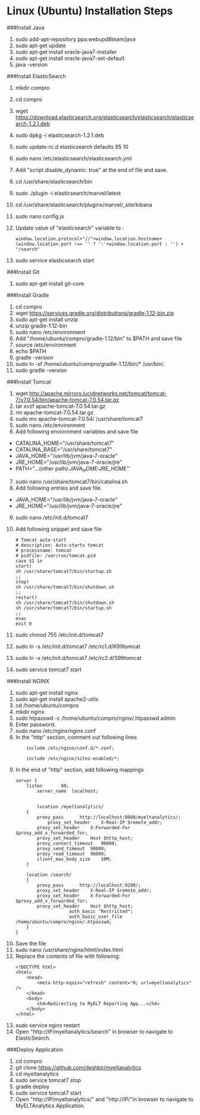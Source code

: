 Linux (Ubuntu) Installation Steps
==================================

###Install Java
1. sudo add-apt-repository ppa:webupd8team/java
2. sudo apt-get update
3. sudo apt-get install oracle-java7-installer        
4. sudo apt-get install oracle-java7-set-default    
5. java -version

###Install ElasticSearch
1. mkdir compro
2. cd compro
3. wget https://download.elasticsearch.org/elasticsearch/elasticsearch/elasticsearch-1.2.1.deb  
4. sudo dpkg -i elasticsearch-1.2.1.deb
5. sudo update-rc.d elasticsearch defaults 95 10
6. sudo nano /etc/elasticsearch/elasticsearch.yml
7. Add "script.disable_dynamic: true" at the end of file and save.  
8. cd /usr/share/elasticsearch/bin    
9. sudo ./plugin -i elasticsearch/marvel/latest    
10. cd /usr/share/elasticsearch/plugins/marvel/_site/kibana
11. sudo nano config.js   
12. Update value of "elasticsearch" variable to :    
	
	```
	window.location.protocol+"//"+window.location.hostname+(window.location.port !== '' ? ':'+window.location.port : '') + "/search"
	```
13. sudo service elasticsearch start  

###Install Git 
1. sudo apt-get install git-core

###Install Gradle
1. cd compro
2. wget https://services.gradle.org/distributions/gradle-1.12-bin.zip
3. sudo apt-get install unzip
4. unzip gradle-1.12-bin
5. sudo nano /etc/environment 
6. Add "/home/ubuntu/compro/gradle-1.12/bin" to $PATH and save file
7. source /etc/environment
8. echo $PATH
9. gradle -version
10. sudo ln -sf /home/ubuntu/compro/gradle-1.12/bin/* /usr/bin/.
11. sudo gradle -version


###Install Tomcat
1. wget http://apache.mirrors.lucidnetworks.net/tomcat/tomcat-7/v7.0.54/bin/apache-tomcat-7.0.54.tar.gz  
2. tar xvzf apache-tomcat-7.0.54.tar.gz
3. rm apache-tomcat-7.0.54.tar.gz
4. sudo mv apache-tomcat-7.0.54/ /usr/share/tomcat7
5. sudo nano /etc/environment
6. Add following enviornment variables and save file
  * CATALINA_HOME="/usr/share/tomcat7"
  * CATALINA_BASE="/usr/share/tomcat7"
  * JAVA_HOME="/usr/lib/jvm/java-7-oracle"
  * JRE_HOME="/usr/lib/jvm/java-7-oracle/jre"
  * PATH="...(other path):$JAVA_HOME:$JRE_HOME"`
7. sudo nano /usr/share/tomcat7/bin/catalina.sh
8. Add following entries and save file.
  * JAVA_HOME="/usr/lib/jvm/java-7-oracle"	   	   
  * JRE_HOME="/usr/lib/jvm/java-7-oracle/jre"
9. sudo nano /etc/init.d/tomcat7
10. Add following snippet and save file  

	```
	# Tomcat auto-start  
	# description: Auto-starts tomcat  
	# processname: tomcat  
	# pidfile: /var/run/tomcat.pid  
	case $1 in  
	start)  
	sh /usr/share/tomcat7/bin/startup.sh  
	;;  
	stop)  
	sh /usr/share/tomcat7/bin/shutdown.sh  
	;;  
	restart)  
	sh /usr/share/tomcat7/bin/shutdown.sh  
	sh /usr/share/tomcat7/bin/startup.sh  
	;;  
	esac  
	exit 0 
	```

11. sudo chmod 755 /etc/init.d/tomcat7  
12. sudo ln -s /etc/init.d/tomcat7 /etc/rc1.d/K99tomcat
13. sudo ln -s /etc/init.d/tomcat7 /etc/rc2.d/S99tomcat
14. sudo service tomcat7 start  

###Install NGINX
1. sudo apt-get install nginx
2. sudo apt-get install apache2-utils    
3. cd /home/ubuntu/compro   
4. mkdir nginx    
5. sudo htpasswd -c /home/ubuntu/compro/nginx/.htpasswd admin 
6. Enter password.
7. sudo nano /etc/nginx/nginx.conf    
8. In the "http" section, comment out following lines    
	```
        include /etc/nginx/conf.d/*.conf;

        include /etc/nginx/sites-enabled/*;
	```
9. In the end of "http" section, add following mappings  
	```
	server {
        listen       80;
	        server_name  localhost;   
	
	        	
	        location /myeltanalytics/
		{
			proxy_pass		http://localhost:8080/myeltanalytics/;
		        proxy_set_header	X-Real-IP $remote_addr;
			proxy_set_header	X-Forwarded-For $proxy_add_x_forwarded_for;
			proxy_set_header	Host $http_host;
			proxy_connect_timeout	90000;
			proxy_send_timeout	90000;
			proxy_read_timeout	96000;
			client_max_body_size	10M;
		}
		
		location /search/
		{
			proxy_pass		http://localhost:9200/;
			proxy_set_header	X-Real-IP $remote_addr;
			proxy_set_header	X-Forwarded-For $proxy_add_x_forwarded_for;    
			proxy_set_header	Host $http_host;    
                        auth_basic "Restricted";
                        auth_basic_user_file /home/ubuntu/compro/nginx/.htpasswd;
 		}
	}
	```
10. Save the file
11. sudo nano /usr/share/nginx/html/index.html
12. Replace the contents of file with following:  
	```
	<!DOCTYPE html>      
	<html>      
		<head>      
			<meta http-equiv="refresh" content="0; url=myeltanalytics" />       
		</head>       
		<body>        
			<h4>Redirecting to MyELT Reporting App...</h4>        
		</body>       
	</html>    
	```
13. sudo service nginx restart
14. Open "http://IP/myeltanalytics/search" in browser to navigate to ElasticSearch.

###Deploy Application
1. cd compro
2. git clone https://github.com/deshbir/myeltanalytics
3. cd myeltanalytics
4. sudo service tomcat7 stop
5. gradle deploy
6. sudo service tomcat7 start  
7. Open "http://IP/myeltanalytics/" and "http://IP/"in browser to navigate to MyELTAnalytics Application.


